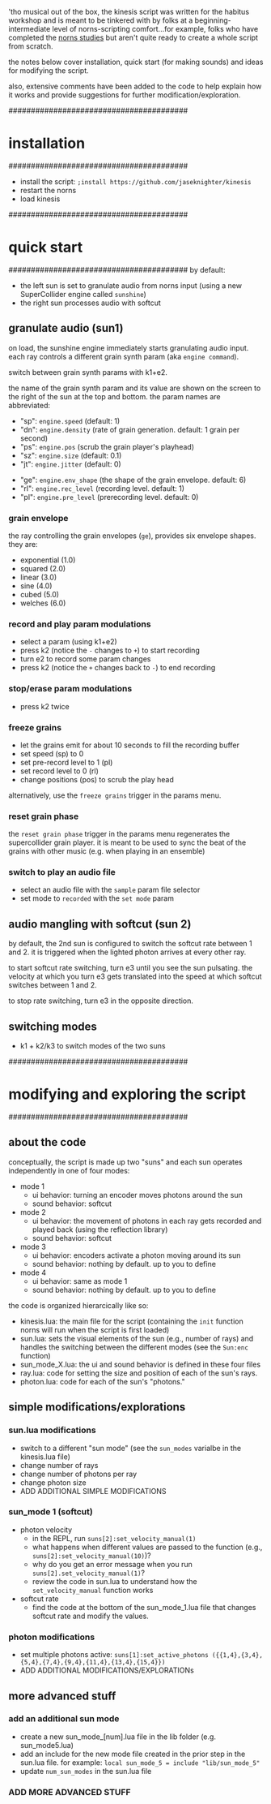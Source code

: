 'tho musical out of the box, the kinesis script was written for the habitus workshop and is meant to be tinkered with by folks at a beginning-intermediate level of norns-scripting comfort...for example, folks who have completed the [norns studies](https://monome.org/docs/norns/studies/) but aren't quite ready to create a whole script from scratch.

the notes below cover installation, quick start (for making sounds) and ideas for modifying the script.

also, extensive comments have been added to the code to help explain how it works and provide suggestions for further modification/exploration.

########################################
# installation
########################################
* install the script: `;install https://github.com/jaseknighter/kinesis`
* restart the norns
* load kinesis

########################################
# quick start
########################################
by default:
* the left sun is set to granulate audio from norns input (using a new SuperCollider engine called `sunshine`)
* the right sun processes audio with softcut

## granulate audio (sun1)
on load, the sunshine engine immediately starts granulating audio input. each ray controls a different grain synth param (aka `engine command`). 

switch between grain synth params with k1+e2.

the name of the grain synth param and its value are shown on the screen to the right of the sun at the top and bottom. the param names are abbreviated:

* "sp": `engine.speed` (default: 1)
* "dn": `engine.density` (rate of grain generation. default: 1 grain per second)
* "ps": `engine.pos` (scrub the grain player's playhead)
* "sz": `engine.size` (default: 0.1)
* "jt": `engine.jitter` (default: 0)
<!-- * "we": `engine.buf_win_end` (size of the window that can be granulated. default: 1) -->
* "ge": `engine.env_shape` (the shape of the grain envelope. default: 6)
* "rl": `engine.rec_level` (recording level. default: 1)
* "pl": `engine.pre_level` (prerecording level. default: 0)

### grain envelope
the ray controlling the grain envelopes (`ge`), provides six envelope shapes. they are:
* exponential (1.0)
* squared (2.0)
* linear (3.0)
* sine (4.0)
* cubed (5.0)
* welches (6.0)

### record and play param modulations
* select a param (using k1+e2)
* press k2 (notice the `-` changes to `+`) to start recording
* turn e2 to record some param changes
* press k2 (notice the `+` changes back to `-`) to end recording

### stop/erase param modulations
* press k2 twice

### freeze grains
* let the grains emit for about 10 seconds to fill the recording buffer
* set speed (sp) to 0
* set pre-record level to 1 (pl)
* set record level to 0 (rl)
* change positions (pos) to scrub the play head 

alternatively, use the `freeze grains` trigger in the params menu. 

### reset grain phase
the `reset grain phase` trigger in the params menu regenerates the supercollider grain player. it is meant to be used to sync the beat of the grains with other music (e.g. when playing in an ensemble)

### switch to play an audio file
* select an audio file with the `sample` param file selector
* set mode to `recorded` with the `set mode` param


## audio mangling with softcut (sun 2)
by default, the 2nd sun is configured to switch the softcut rate between 1 and 2. it is triggered when the lighted photon arrives at every other ray.

to start softcut rate switching, turn e3 until you see the sun pulsating. the velocity at which you turn e3 gets translated into the speed at which softcut switches between 1 and 2.

to stop rate switching, turn e3 in the opposite direction.


## switching modes
* k1 + k2/k3 to switch modes of the two suns

########################################
# modifying and exploring the script
########################################
## about the code
conceptually, the script is made up two "suns" and each sun operates independently in one of four modes:

* mode 1
  * ui behavior: turning an encoder moves photons around the sun
  * sound behavior: softcut
* mode 2 
  * ui behavior:   the movement of photons in each ray gets recorded  and played back (using the reflection library)
  * sound behavior: softcut
* mode 3
  * ui behavior: encoders activate a photon moving around its sun
  * sound behavior: nothing by default. up to you to define
* mode 4
  * ui behavior: same as mode 1
  * sound behavior: nothing by default. up to you to define

the code is organized hierarcically like so:

* kinesis.lua: the main file for the script (containing the `init` function norns will run when the script is first loaded)
* sun.lua: sets the visual elements of the sun (e.g., number of rays) and handles the switching between the different modes (see the `Sun:enc` function)
* sun_mode_X.lua: the ui and sound behavior is defined in these four files
* ray.lua: code for setting the size and position of each of the sun's rays.
* photon.lua: code for each of the sun's "photons."  

## simple modifications/explorations
### sun.lua modifications
* switch to a different "sun mode" (see the `sun_modes` varialbe in the kinesis.lua file)
* change number of rays 
* change number of photons per ray
* change photon size
* ADD ADDITIONAL SIMPLE MODIFICATIONS
### sun_mode 1 (softcut)
* photon velocity
  * in the REPL, run `suns[2]:set_velocity_manual(1)`
  * what happens when different values are passed to the function (e.g., `suns[2]:set_velocity_manual(10)`)?
  * why do you get an error message when you run `suns[2].set_velocity_manual(1)`?
  * review the code in sun.lua to understand how the `set_velocity_manual` function works
* softcut rate
  * find the code at the bottom of the sun_mode_1.lua file that changes softcut rate and modify the values.
### photon modifications
  * set multiple photons active: 
`suns[1]:set_active_photons ({{1,4},{3,4},{5,4},{7,4},{9,4},{11,4},{13,4},{15,4}})`
* ADD ADDITIONAL MODIFICATIONS/EXPLORATIONs

## more advanced stuff
### add an additional sun mode
* create a new sun_mode_[num].lua file in the lib folder (e.g. sun_mode5.lua)
* add an include for the new mode file created in the prior step in the sun.lua file. for example:
  `local sun_mode_5 = include "lib/sun_mode_5"`
* update `num_sun_modes` in the sun.lua file
### ADD MORE ADVANCED STUFF
